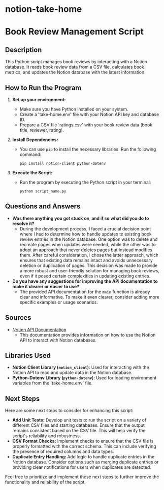 # notion-take-home

# Book Review Management Script

## Description

This Python script manages book reviews by interacting with a Notion database. It reads book review data from a CSV file, calculates book metrics, and updates the Notion database with the latest information.

## How to Run the Program

1. **Set up your environment:**
   - Make sure you have Python installed on your system.
   - Create a 'take-home.env' file with your Notion API key and database ID.
   - Prepare a CSV file 'ratings.csv' with your book review data (book title, reviewer, rating).

2. **Install Dependencies:**
   - You can use `pip` to install the necessary libraries. Run the following command:
     ```
     pip install notion-client python-dotenv
     ```

3. **Execute the Script:**
   - Run the program by executing the Python script in your terminal:
     ```
     python script_name.py
     ```

## Questions and Answers

- **Was there anything you got stuck on, and if so what did you do to resolve it?**
  - During the development process, I faced a crucial decision point where I had to determine how to handle updates to existing book review entries in the Notion database. One option was to delete and recreate pages when updates were needed, while the other was to adopt an approach that never deletes pages but instead modifies them. After careful consideration, I chose the latter approach, which ensures that existing data remains intact and avoids unnecessary deletion or duplication of pages. This decision was made to provide a more robust and user-friendly solution for managing book reviews, even if it posed certain complexities in updating existing entries.
- **Do you have any suggestions for improving the API documentation to make it clearer or easier to use?**
  - The provided API documentation for the `main` function is already clear and informative. To make it even clearer, consider adding more specific examples or usage scenarios.

## Sources

- [Notion API Documentation](https://developers.notion.com/docs/getting-started)
  - This documentation provides information on how to use the Notion API to interact with Notion databases.

## Libraries Used

- **Notion Client Library (`notion_client`)**: Used for interacting with the Notion API to read and update data in the Notion database.
- **Python-Dotenv Library (`python-dotenv`)**: Used for loading environment variables from the 'take-home.env' file.

## Next Steps

Here are some next steps to consider for enhancing this script:

- **Add Unit Tests:** Develop unit tests to run the script on a variety of different CSV files and starting databases. Ensure that the output remains consistent based on the CSV file. This will help verify the script's reliability and robustness.
- **CSV Format Checks:** Implement checks to ensure that the CSV file is properly formatted with the correct schema. This can include verifying the presence of required columns and data types.
- **Duplicate Entry Handling:** Add logic to handle duplicate entries in the Notion database. Consider options such as merging duplicate entries or providing clear notifications for users when duplicates are detected.

Feel free to prioritize and implement these next steps to further improve the functionality and reliability of the script.
